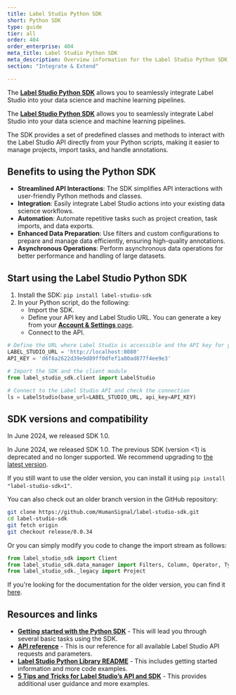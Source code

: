 ```yaml
---
title: Label Studio Python SDK 
short: Python SDK 
type: guide
tier: all
order: 404
order_enterprise: 404
meta_title: Label Studio Python SDK 
meta_description: Overview information for the Label Studio Python SDK.
section: "Integrate & Extend"

---
```


<div class="enterprise-only">

The [**Label Studio Python SDK**](https://labelstud.io/sdk/index.html) allows you to seamlessly integrate Label Studio into your data science and machine learning pipelines.

</div>

<div class="opensource-only">

The [**Label Studio Python SDK**](https://api.labelstud.io/api-reference/introduction/getting-started) allows you to seamlessly integrate Label Studio into your data science and machine learning pipelines.

</div>

The SDK provides a set of predefined classes and methods to interact with the Label Studio API directly from your Python scripts, making it easier to manage projects, import tasks, and handle annotations. 


## Benefits to using the Python SDK

- **Streamlined API Interactions**: The SDK simplifies API interactions with user-friendly Python methods and classes.
- **Integration**: Easily integrate Label Studio actions into your existing data science workflows.
- **Automation**: Automate repetitive tasks such as project creation, task imports, and data exports.
- **Enhanced Data Preparation**: Use filters and custom configurations to prepare and manage data efficiently, ensuring high-quality annotations.
- **Asynchronous Operations**: Perform asynchronous data operations for better performance and handling of large datasets.


## Start using the Label Studio Python SDK

1. Install the SDK:
   `pip install label-studio-sdk`
2. In your Python script, do the following:
   - Import the SDK.
   - Define your API key and Label Studio URL. You can generate a key from your [**Account & Settings** page](user_account#Personal-access-token).
   - Connect to the API.
```python
# Define the URL where Label Studio is accessible and the API key for your user account
LABEL_STUDIO_URL = 'http://localhost:8080'
API_KEY = 'd6f8a2622d39e9d89ff0dfef1a80ad877f4ee9e3'

# Import the SDK and the client module
from label_studio_sdk.client import LabelStudio

# Connect to the Label Studio API and check the connection
ls = LabelStudio(base_url=LABEL_STUDIO_URL, api_key=API_KEY)
```

## SDK versions and compatibility

<div class="enterprise-only">

In June 2024, we released SDK 1.0. 

</div>

<div class="opensource-only">

In June 2024, we released SDK 1.0. The previous SDK (version <1) is deprecated and no longer supported. We recommend upgrading to [the latest version](https://github.com/HumanSignal/label-studio-sdk). 

</div>

If you still want to use the older version, you can install it using `pip install "label-studio-sdk<1"`. 

You can also check out an older branch version in the GitHub repository:

```sh
git clone https://github.com/HumanSignal/label-studio-sdk.git
cd label-studio-sdk
git fetch origin
git checkout release/0.0.34
```

Or you can simply modify you code to change the import stream as follows:

```python
from label_studio_sdk import Client
from label_studio_sdk.data_manager import Filters, Column, Operator, Type
from label_studio_sdk._legacy import Project
```

If you're looking for the documentation for the older version, you can find it [here](https://labelstud.io/sdk/).


## Resources and links

* [**Getting started with the Python SDK**](https://api.labelstud.io/api-reference/introduction/getting-started) - This will lead you through several basic tasks using the SDK. 
* [**API reference**](https://api.labelstud.io/api-reference/introduction/getting-started) - This is our reference for all available Label Studio API requests and parameters. 
* [**Label Studio Python Library README**](https://github.com/HumanSignal/label-studio-sdk) - This includes getting started information and more code examples.  
* [**5 Tips and Tricks for Label Studio’s API and SDK**](https://labelstud.io/blog/5-tips-and-tricks-for-label-studio-s-api-and-sdk/) - This provides additional user guidance and more examples.

